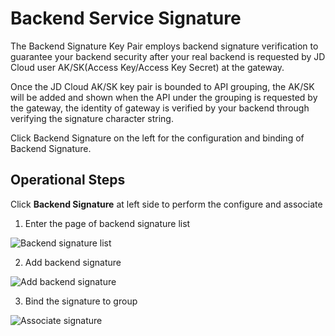 # Backend Service Signature


The Backend Signature Key Pair employs backend signature verification to guarantee your backend security after your real backend is requested by JD Cloud user AK/SK(Access Key/Access Key Secret) at the gateway.

Once the JD Cloud AK/SK key pair is bounded to API grouping, the AK/SK will be added and shown when the API under the grouping is requested by the gateway, the identity of gateway is verified by your backend through verifying the signature character string.

Click Backend Signature on the left for the configuration and binding of Backend Signature.



## Operational Steps

Click **Backend Signature** at left side to perform the configure and associate

1. Enter the page of backend signature list

![Backend signature list](https://github.com/jdcloudcom/cn/blob/edit/image/Internet-Middleware/API-Gateway/hdqm-list.png)


2. Add backend signature

![Add backend signature](https://github.com/jdcloudcom/cn/blob/edit/image/Internet-Middleware/API-Gateway/hdqm-add.png)


3. Bind the signature to group

![Associate signature](https://github.com/jdcloudcom/cn/blob/edit/image/Internet-Middleware/API-Gateway/hdqm-bd.png)



  
